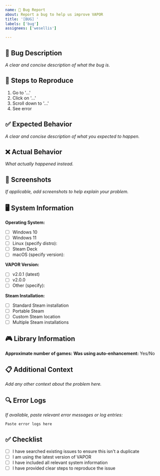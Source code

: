 ```yaml
---
name: 🐛 Bug Report
about: Report a bug to help us improve VAPOR
title: '[BUG] '
labels: ['bug']
assignees: ['wesellis']

---
```


## 🐛 **Bug Description**
*A clear and concise description of what the bug is.*

## 🔄 **Steps to Reproduce**
1. Go to '...'
2. Click on '...'
3. Scroll down to '...'
4. See error

## ✅ **Expected Behavior**
*A clear and concise description of what you expected to happen.*

## ❌ **Actual Behavior**
*What actually happened instead.*

## 📸 **Screenshots**
*If applicable, add screenshots to help explain your problem.*

## 🖥️ **System Information**
**Operating System:** 
- [ ] Windows 10
- [ ] Windows 11
- [ ] Linux (specify distro): 
- [ ] Steam Deck
- [ ] macOS (specify version):

**VAPOR Version:** 
- [ ] v2.0.1 (latest)
- [ ] v2.0.0
- [ ] Other (specify):

**Steam Installation:**
- [ ] Standard Steam installation
- [ ] Portable Steam
- [ ] Custom Steam location
- [ ] Multiple Steam installations

## 🎮 **Library Information**
**Approximate number of games:** 
**Was using auto-enhancement:** Yes/No

## 📋 **Additional Context**
*Add any other context about the problem here.*

## 🔍 **Error Logs**
*If available, paste relevant error messages or log entries:*

```
Paste error logs here
```

## ✅ **Checklist**
- [ ] I have searched existing issues to ensure this isn't a duplicate
- [ ] I am using the latest version of VAPOR
- [ ] I have included all relevant system information
- [ ] I have provided clear steps to reproduce the issue